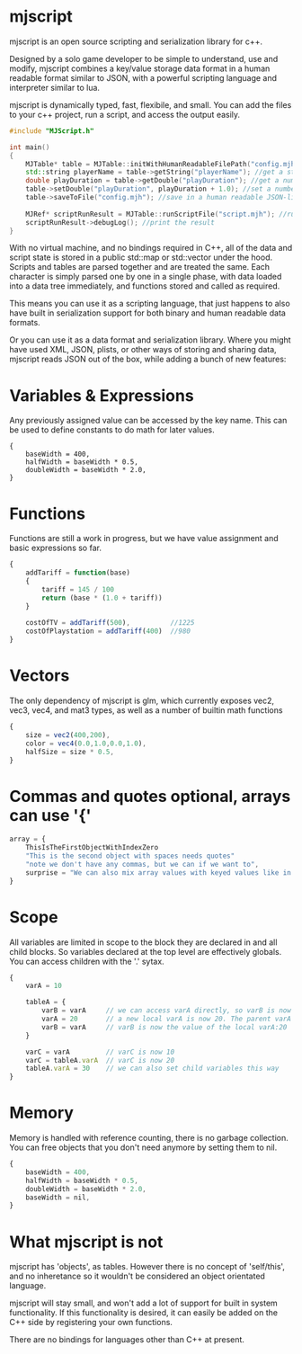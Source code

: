 # mjscript

mjscript is an open source scripting and serialization library for c++.

Designed by a solo game developer to be simple to understand, use and modify, mjscript combines a key/value storage data format in a human readable format similar to JSON, with a powerful scripting language and interpreter similar to lua.

mjscript is dynamically typed, fast, flexibile, and small. You can add the files to your c++ project, run a script, and access the output easily.
```c++
#include "MJScript.h"

int main()
{
    MJTable* table = MJTable::initWithHumanReadableFilePath("config.mjh"); // load a JSON-like config file
    std::string playerName = table->getString("playerName"); //get a string
    double playDuration = table->getDouble("playDuration"); //get a number
    table->setDouble("playDuration", playDuration + 1.0); //set a number
    table->saveToFile("config.mjh"); //save in a human readable JSON-like format
    
    MJRef* scriptRunResult = MJTable::runScriptFile("script.mjh"); //run a script file
    scriptRunResult->debugLog(); //print the result
}

```

With no virtual machine, and no bindings required in C++, all of the data and script state is stored in a public std::map or std::vector under the hood. Scripts and tables are parsed together and are treated the same. Each character is simply parsed one by one in a single phase, with data loaded into a data tree immediately, and functions stored and called as required.

This means you can use it as a scripting language, that just happens to also have built in serialization support for both binary and human readable data formats.

Or you can use it as a data format and serialization library. Where you might have used XML, JSON, plists, or other ways of storing and sharing data, mjscript reads JSON out of the box, while adding a bunch of new features:

# Variables & Expressions
Any previously assigned value can be accessed by the key name. This can be used to define constants to do math for later values.
```
{
    baseWidth = 400,
    halfWidth = baseWidth * 0.5,
    doubleWidth = baseWidth * 2.0,
}
```
# Functions
Functions are still a work in progress, but we have value assignment and basic expressions so far.
```javascript
{
    addTariff = function(base)
    {
        tariff = 145 / 100
        return (base * (1.0 + tariff))
    }
    
    costOfTV = addTariff(500),          //1225
    costOfPlaystation = addTariff(400)  //980
}
```
# Vectors
The only dependency of mjscript is glm, which currently exposes vec2, vec3, vec4, and mat3 types, as well as a number of builtin math functions
```javascript
{
    size = vec2(400,200),
    color = vec4(0.0,1.0,0.0,1.0),
    halfSize = size * 0.5,
}
```
# Commas and quotes optional, arrays can use '{'
```javascript
array = {
    ThisIsTheFirstObjectWithIndexZero
    "This is the second object with spaces needs quotes"
    "note we don't have any commas, but we can if we want to",
    surprise = "We can also mix array values with keyed values like in lua"
}
```

# Scope
All variables are limited in scope to the block they are declared in and all child blocks. So variables declared at the top level are effectively globals. You can access children with the '.' sytax.
```javascript
{
    varA = 10

    tableA = {
        varB = varA     // we can access varA directly, so varB is now 10
        varA = 20       // a new local varA is now 20. The parent varA is now inaccessible
        varB = varA     // varB is now the value of the local varA:20
    }

    varC = varA         // varC is now 10
    varC = tableA.varA  // varC is now 20
    tableA.varA = 30    // we can also set child variables this way
}
```


# Memory 
Memory is handled with reference counting, there is no garbage collection. You can free objects that you don't need anymore by setting them to nil.
```javascript
{
    baseWidth = 400,
    halfWidth = baseWidth * 0.5,
    doubleWidth = baseWidth * 2.0,
    baseWidth = nil,
}
```

# What mjscript is not
mjscript has 'objects', as tables. However there is no concept of 'self/this', and no inheretance so it wouldn't be considered an object orientated language.

mjscript will stay small, and won't add a lot of support for built in system functionality. If this functionality is desired, it can easily be added on the C++ side by registering your own functions.

There are no bindings for languages other than C++ at present.